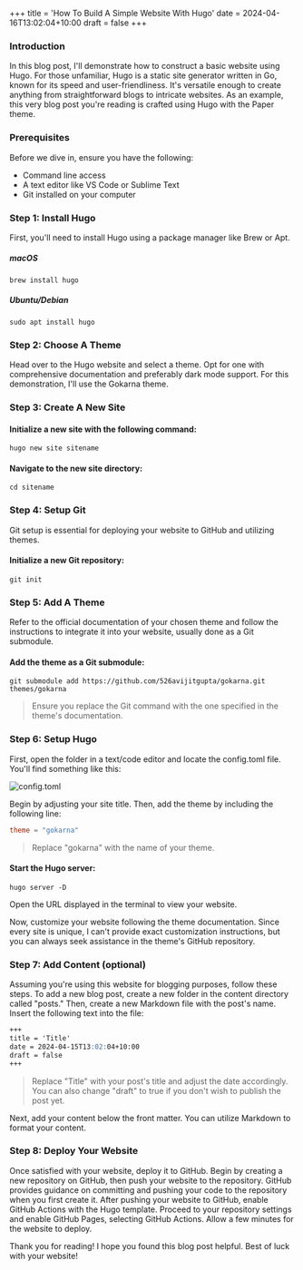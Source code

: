 +++
title = 'How To Build A Simple Website With Hugo'
date = 2024-04-16T13:02:04+10:00
draft = false
+++

### Introduction

In this blog post, I'll demonstrate how to construct a basic website using Hugo. For those unfamiliar, Hugo is a static site generator written in Go, known for its speed and user-friendliness. It's versatile enough to create anything from straightforward blogs to intricate websites. As an example, this very blog post you're reading is crafted using Hugo with the Paper theme.

### Prerequisites

Before we dive in, ensure you have the following:

- Command line access
- A text editor like VS Code or Sublime Text
- Git installed on your computer

### Step 1: Install Hugo

First, you'll need to install Hugo using a package manager like Brew or Apt.

##### macOS

```shell
brew install hugo
```

##### Ubuntu/Debian

```shell
sudo apt install hugo
```

### Step 2: Choose A Theme

Head over to the Hugo website and select a theme. Opt for one with comprehensive documentation and preferably dark mode support. For this demonstration, I'll use the Gokarna theme.

### Step 3: Create A New Site

#### Initialize a new site with the following command:

```shell
hugo new site sitename
```

#### Navigate to the new site directory:

```shell
cd sitename
```

### Step 4: Setup Git

Git setup is essential for deploying your website to GitHub and utilizing themes.

#### Initialize a new Git repository:

```shell
git init
```

### Step 5: Add A Theme

Refer to the official documentation of your chosen theme and follow the instructions to integrate it into your website, usually done as a Git submodule.

#### Add the theme as a Git submodule:

```shell
git submodule add https://github.com/526avijitgupta/gokarna.git themes/gokarna
```

> Ensure you replace the Git command with the one specified in the theme's documentation.

### Step 6: Setup Hugo

First, open the folder in a text/code editor and locate the config.toml file. You'll find something like this:

![config.toml](https://i.ibb.co/TmvVfMx/Xnip2024-04-16-18-37-35.jpg)

Begin by adjusting your site title. Then, add the theme by including the following line:

```toml
theme = "gokarna"
```

> Replace "gokarna" with the name of your theme.

#### Start the Hugo server:

```shell
hugo server -D
```

Open the URL displayed in the terminal to view your website.

Now, customize your website following the theme documentation. Since every site is unique, I can't provide exact customization instructions, but you can always seek assistance in the theme's GitHub repository.

### Step 7: Add Content (optional)

Assuming you're using this website for blogging purposes, follow these steps. To add a new blog post, create a new folder in the content directory called "posts." Then, create a new Markdown file with the post's name. Insert the following text into the file:

```markdown
+++
title = 'Title'
date = 2024-04-15T13:02:04+10:00
draft = false
+++
```

> Replace "Title" with your post's title and adjust the date accordingly. You can also change "draft" to true if you don't wish to publish the post yet.

Next, add your content below the front matter. You can utilize Markdown to format your content.

### Step 8: Deploy Your Website

Once satisfied with your website, deploy it to GitHub. Begin by creating a new repository on GitHub, then push your website to the repository. GitHub provides guidance on committing and pushing your code to the repository when you first create it. After pushing your website to GitHub, enable GitHub Actions with the Hugo template. Proceed to your repository settings and enable GitHub Pages, selecting GitHub Actions. Allow a few minutes for the website to deploy.

Thank you for reading! I hope you found this blog post helpful. Best of luck with your website!
